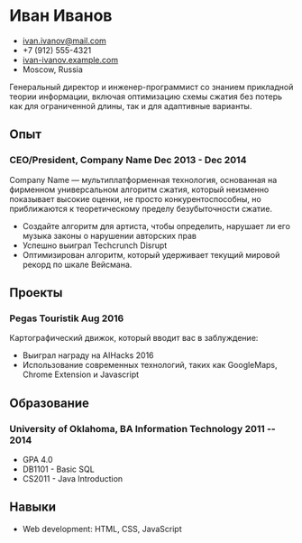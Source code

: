 <!-- The (first) h1 will be used as the <title> of the HTML page -->
# Иван Иванов

<!-- The unordered list immediately after the h1 will be formatted on a single
line. It is intended to be used for contact details -->
- <ivan.ivanov@mail.com>
- +7 (912) 555-4321
- [ivan-ivanov.example.com](http://ivan-ivanov.example.com)
- Moscow, Russia

<!-- The paragraph after the h1 and ul and before the first h2 is optional. It
is intended to be used for a short summary. -->
Генеральный директор и инженер-программист со знанием прикладной теории информации,
включая оптимизацию схемы сжатия без потерь как для ограниченной длины, так и для
адаптивные варианты.

## Опыт
<!-- You have to wrap the "left" and "right" half of these headings in spans by
hand -->

### CEO/President, Company Name Dec 2013 - Dec 2014
Company Name — мультиплатформенная технология, основанная на фирменном универсальном
алгоритм сжатия, который неизменно показывает высокие оценки,
не просто конкурентоспособны, но приближаются к теоретическому пределу безубыточности
сжатие.

- Создайте алгоритм для артиста, чтобы определить, нарушает ли его музыка законы о нарушении авторских прав
- Успешно выиграл Techcrunch Disrupt
- Оптимизирован алгоритм, который удерживает текущий мировой рекорд по шкале Вейсмана.

## Проекты

### Pegas Touristik Aug 2016

Картографический движок, который вводит вас в заблуждение: 

- Выиграл награду на AIHacks 2016 
- Использование современных технологий, таких как GoogleMaps, Chrome Extension и Javascript

## Образование

### University of Oklahoma, BA Information Technology 2011 -- 2014

  - GPA 4.0
  - DB1101 - Basic SQL
  - CS2011 - Java Introduction

## Навыки

 - Web development: HTML, CSS, JavaScript
